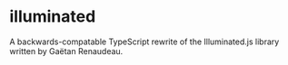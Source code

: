 # illuminated
A backwards-compatable TypeScript rewrite of the Illuminated.js library written by Gaëtan Renaudeau.
